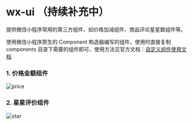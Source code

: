 # wx-ui （持续补充中）
提供微信小程序常用的第三方组件，如价格加减组件、商品评论星星数组件等。

使用微信小程序原生的 Component 构造器编写的组件，使用时直接复制 components 目录下需要的组件即可，使用方法见官方文档：[自定义组件使用文档](https://mp.weixin.qq.com/debug/wxadoc/dev/framework/custom-component/)

### 1. 价格金额组件

![price](https://gitee.com/uploads/images/2017/1109/170850_020970f6_1623141.gif "价格金额组件")

### 2. 星星评价组件

![star](https://gitee.com/uploads/images/2017/1109/170908_842092d4_1623141.gif "星星评价组件")